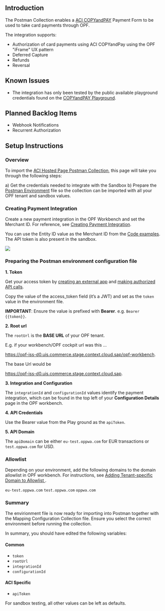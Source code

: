 ## Introduction

The Postman Collection enables a [ACI COPYandPAY](https://docs.aciworldwide.com/integrations/widget) Payment Form to be used to take card payments through OPF. 

The integration supports:

* Authorization of card payments using ACI COPYandPay using the OPF "iFrame" UX pattern
* Deferred Capture 
* Refunds
* Reversal

## Known Issues
* The integration has only been tested by the public available playground credentials found on the [COPYandPAY Playground](https://docs.aciworldwide.com/integrations/widget).

## Planned Backlog Items
* Webhook Notifications
* Recurrent Authorization


## Setup Instructions

### Overview
To import the [ACI Hosted Page Postman Collection](mapping_configuration.json), this page will take you through the following steps:

a) Get the credentials needed to integrate with the Sandbox
b) Prepare the [Postman Environment](environment_configuration.json) file so the collection can be imported with all your OPF tenant and sandbox values. 


### Creating Payment Integration
Create a new payment integration in the OPF Workbench and set the Merchant ID. For reference, see [Creating Payment Integration](https://help.sap.com/docs/SAP_COMMERCE_CLOUD_PUBLIC_CLOUD/0996ba68e5794b8ab51db8d25d4c9f8a/20a64f954df1425391757759011e7e6b.html?state=DRAFT).

You can use the Entity ID value as the Merchant ID from the [Code examples](https://docs.aciworldwide.com/integrations/widget).
The API token is also present in the sandbox.

![](images/aci-playground-creds.png)


### Preparing the Postman environment configuration file

**1. Token**

Get your access token by [creating an external app](https://help.sap.com/docs/SAP_COMMERCE_CLOUD_PUBLIC_CLOUD/0996ba68e5794b8ab51db8d25d4c9f8a/d927d21974fe4b368e063f72733bf0fe.html?state=DRAFT) and [making authorized API calls](https://help.sap.com/docs/SAP_COMMERCE_CLOUD_PUBLIC_CLOUD/0996ba68e5794b8ab51db8d25d4c9f8a/40c792e66e2942209dc853a43533d78d.html?state=DRAFT).

Copy the value of the access_token field (it’s a JWT) and set as the ``token`` value in the environment file.

**IMPORTANT**: Ensure the value is prefixed with **Bearer**. e.g. ``Bearer {{token}}``.

**2. Root url**

The ``rootUrl`` is the **BASE URL** of your OPF tenant.

E.g. if your workbench/OPF cockpit url was this …

<https://opf-iss-d0.uis.commerce.stage.context.cloud.sap/opf-workbench>.

The base Url would be

https://opf-iss-d0.uis.commerce.stage.context.cloud.sap.


**3. Integration and Configuration**

The ``integrationId`` and ``configurationId`` values identify the payment integration, which can be found in the top left of your **Configuration Details** page in the OPF workbench.

**4. API Credentials**

Use the Bearer value from the Play ground as the ``apiToken``.

**5. API Domain**

The ``apiDomain`` can be either ``eu-test.oppwa.com`` for EUR transactions or ``test.oppwa.com`` for USD.

### Allowlist
Depending on your environment, add the following domains to the domain allowlist in OPF workbench. For instructions, see [Adding Tenant-specific Domain to Allowlist
](https://help.sap.com/docs/SAP_COMMERCE_CLOUD_PUBLIC_CLOUD/0996ba68e5794b8ab51db8d25d4c9f8a/a6836485b4494cfaad4033b4ee7a9c64.html?state=DRAFT).

``eu-test.oppwa.com``
``test.oppwa.com``
``oppwa.com``

### Summary

The envirionment file is now ready for importing into Postman together with the Mapping Configuration Collection file. Ensure you select the correct environment before running the collection.

In summary, you should have edited the following variables: 

#### Common
- ``token``
- ``rootUrl``
- ``integrationId``
- ``configurationId``

#### ACI Specific
- ``apiToken``
  
For sandbox testing, all other values can be left as defaults.  

